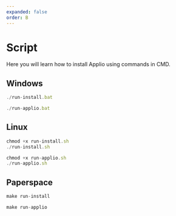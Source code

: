 ```yaml
---
expanded: false
order: B
---
```


# Script
Here you will learn how to install Applio using commands in CMD.
## Windows
``` js
./run-install.bat
```
``` js
./run-applio.bat
```
## Linux
``` js
chmod +x run-install.sh
./run-install.sh
```
``` js
chmod +x run-applio.sh
./run-applio.sh
```
## Paperspace
``` js
make run-install
```
``` js
make run-applio
```